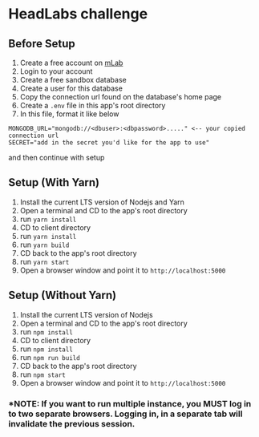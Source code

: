 # HeadLabs challenge 


## Before Setup

1. Create a free account on [mLab](https://mlab.com)
2. Login to your account
3. Create a free sandbox database
4. Create a user for this database
5. Copy the connection url found on the database's home page
6. Create a `.env` file in this app's root directory
7. In this file, format it like below
```
MONGODB_URL="mongodb://<dbuser>:<dbpassword>....." <-- your copied connection url
SECRET="add in the secret you'd like for the app to use"
```
and then continue with setup

## Setup (With Yarn)

1. Install the current LTS version of Nodejs and Yarn
2. Open a terminal and CD to the app's root directory
3. run `yarn install`
4. CD to client directory
5. run `yarn install`
6. run `yarn build`
7. CD back to the app's root directory
8. run `yarn start`
9. Open a browser window and point it to `http://localhost:5000`

## Setup (Without Yarn)

1. Install the current LTS version of Nodejs
2. Open a terminal and CD to the app's root directory
3. run `npm install`
4. CD to client directory
5. run `npm install`
6. run `npm run build`
7. CD back to the app's root directory
8. run `npm start`
9. Open a browser window and point it to `http://localhost:5000`

### *NOTE: If you want to run multiple instance, you MUST log in to two separate browsers. Logging in, in a separate tab will invalidate the previous session.